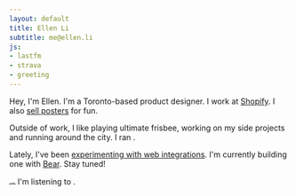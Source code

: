 ```yaml
---
layout: default
title: Ellen Li
subtitle: me@ellen.li
js:
- lastfm
- strava
- greeting
---
```


<span id="hey">Hey,</span> I'm Ellen. I'm a Toronto-based product designer. I work at [Shopify](https://shopify.com). I also [sell posters](https://enty.co) for fun.

Outside of work, I like playing ultimate frisbee, working on my side projects and running around the city. I ran <span id="lastRun"></span> <a href="" id="lastRunDetails"><time class="timeago" datetime=""></time></a>.

Lately, I've been [experimenting with web integrations](https://github.com/ellenli/ellenli.github.io). I'm currently building one with [Bear](www.bear-writer.com). Stay tuned!

<img src="/assets/img/equalizer.gif"> I'm listening to <span id="nowPlaying"></span>.
